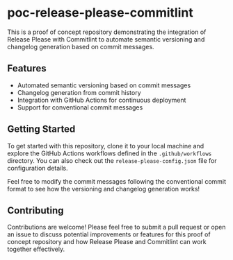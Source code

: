 # poc-release-please-commitlint

This is a proof of concept repository demonstrating the integration of Release Please with Commitlint to automate semantic versioning and changelog generation based on commit messages.

## Features

- Automated semantic versioning based on commit messages
- Changelog generation from commit history
- Integration with GitHub Actions for continuous deployment
- Support for conventional commit messages

## Getting Started

To get started with this repository, clone it to your local machine and explore the GitHub Actions workflows defined in the `.github/workflows` directory. You can also check out the `release-please-config.json` file for configuration details.

Feel free to modify the commit messages following the conventional commit format to see how the versioning and changelog generation works!

## Contributing

Contributions are welcome! Please feel free to submit a pull request or open an issue to discuss potential improvements or features for this proof of concept repository and how Release Please and Commitlint can work together effectively.